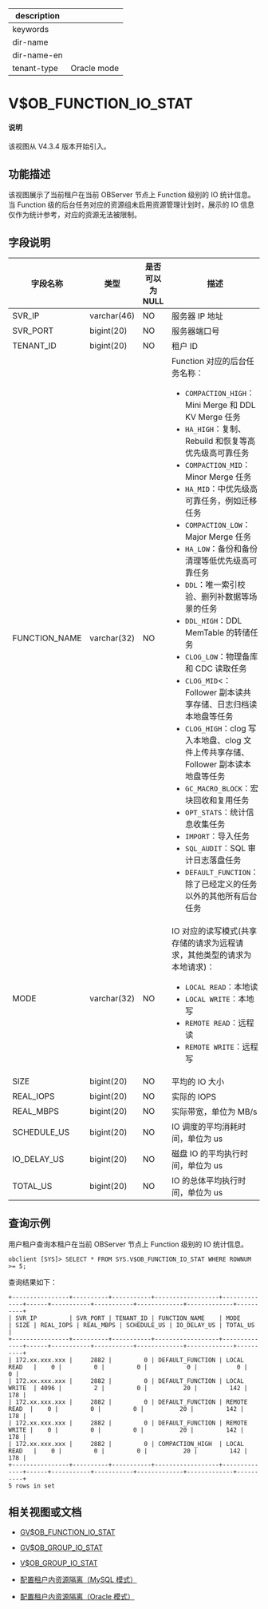 |description||
|---|---|
|keywords||
|dir-name||
|dir-name-en||
|tenant-type| Oracle mode|

# V$OB_FUNCTION_IO_STAT

<main id="notice" type='explain'>
<h4>说明</h4>
<p>该视图从 V4.3.4 版本开始引入。</p>
</main>

## 功能描述

该视图展示了当前租户在当前 OBServer 节点上 Function 级别的 IO 统计信息。当 Function 级的后台任务对应的资源组未启用资源管理计划时，展示的 IO 信息仅作为统计参考，对应的资源无法被限制。

## 字段说明

|             字段名称          |      类型    | 是否可以为 NULL |            描述                                            |
|------------------------------|--------------|----------------|------------------------------------------------------------|
| SVR_IP                       | varchar(46)  | NO             | 服务器 IP 地址     |
| SVR_PORT                     | bigint(20)   | NO             | 服务器端口号       |
| TENANT_ID                    | bigint(20)   | NO             | 租户 ID            |
| FUNCTION_NAME                | varchar(32)  | NO             | Function 对应的后台任务名称：<ul><li>`COMPACTION_HIGH`：Mini Merge 和 DDL KV Merge 任务</li> <li>`HA_HIGH`：复制、Rebuild 和恢复等高优先级高可靠任务</li> <li>`COMPACTION_MID`：Minor Merge 任务</li> <li>`HA_MID`：中优先级高可靠任务，例如迁移任务</li> <li>`COMPACTION_LOW`：Major Merge 任务</li> <li>`HA_LOW`：备份和备份清理等低优先级高可靠任务</li> <li>`DDL`：唯一索引校验、删列补数据等场景的任务</li> <li>`DDL_HIGH`：DDL MemTable 的转储任务</li> <li>`CLOG_LOW`：物理备库和 CDC 读取任务</li> <li>`CLOG_MID`<： Follower 副本读共享存储、日志归档读本地盘等任务</li> <li>`CLOG_HIGH`：clog 写入本地盘、clog 文件上传共享存储、Follower 副本读本地盘等任务</li> <li>`GC_MACRO_BLOCK`：宏块回收和复用任务</li> <li>`OPT_STATS`：统计信息收集任务</li> <li>`IMPORT`：导入任务</li> <li>`SQL_AUDIT`：SQL 审计日志落盘任务</li> <li>`DEFAULT_FUNCTION`：除了已经定义的任务以外的其他所有后台任务</li></ul>    |
| MODE                         | varchar(32)  | NO             | IO 对应的读写模式(共享存储的请求为远程请求，其他类型的请求为本地请求)：<ul><li>`LOCAL READ`：本地读</li> <li>`LOCAL WRITE`：本地写</li> <li>`REMOTE READ`：远程读</li> <li>`REMOTE WRITE`：远程写</li></ul>    |
| SIZE                         | bigint(20)   | NO             | 平均的 IO 大小     |
| REAL_IOPS                    | bigint(20)   | NO             | 实际的 IOPS     |
| REAL_MBPS                    | bigint(20)   | NO             | 实际带宽，单位为 MB/s     |
| SCHEDULE_US                  | bigint(20)   | NO             | IO 调度的平均消耗时间，单位为 us     |
| IO_DELAY_US                  | bigint(20)   | NO             | 磁盘 IO 的平均执行时间，单位为 us     |
| TOTAL_US                     | bigint(20)   | NO             | IO 的总体平均执行时间，单位为 us     |

## 查询示例

用户租户查询本租户在当前 OBServer 节点上 Function 级别的 IO 统计信息。

```shell
obclient [SYS]> SELECT * FROM SYS.V$OB_FUNCTION_IO_STAT WHERE ROWNUM >= 5;
```

查询结果如下：

```shell
+----------------+----------+-----------+------------------+--------------+------+-----------+-----------+-------------+-------------+----------+
| SVR_IP         | SVR_PORT | TENANT_ID | FUNCTION_NAME    | MODE         | SIZE | REAL_IOPS | REAL_MBPS | SCHEDULE_US | IO_DELAY_US | TOTAL_US |
+----------------+----------+-----------+------------------+--------------+------+-----------+-----------+-------------+-------------+----------+
| 172.xx.xxx.xxx |     2882 |         0 | DEFAULT_FUNCTION | LOCAL READ   |    0 |         0 |         0 |           0 |           0 |        0 |
| 172.xx.xxx.xxx |     2882 |         0 | DEFAULT_FUNCTION | LOCAL WRITE  | 4096 |         2 |         0 |          20 |         142 |      178 |
| 172.xx.xxx.xxx |     2882 |         0 | DEFAULT_FUNCTION | REMOTE READ  |    0 |         0 |         0 |          20 |         142 |      178 |
| 172.xx.xxx.xxx |     2882 |         0 | DEFAULT_FUNCTION | REMOTE WRITE |    0 |         0 |         0 |          20 |         142 |      178 |
| 172.xx.xxx.xxx |     2882 |         0 | COMPACTION_HIGH  | LOCAL READ   |    0 |         0 |         0 |          20 |         142 |      178 |
+----------------+----------+-----------+------------------+--------------+------+-----------+-----------+-------------+-------------+----------+
5 rows in set
```

## 相关视图或文档

* [GV$OB_FUNCTION_IO_STAT](1220.gv-ob_function_io_stat-of-oracle-mode.md)

* [GV$OB_GROUP_IO_STAT](1320.gv-ob_group_io_stat-of-oracle-mode.md)

* [V$OB_GROUP_IO_STAT](31920.v-ob_group_io_stat-of-oracle-mode.md)

* [配置租户内资源隔离（MySQL 模式）](../../../../600.manage/200.tenant-management/600.common-tenant-operations/300.resource-isolation/300.resource-isolation-of-mysql-mode/200.resource-isolation-at-user-level-of-mysql-mode.md)

* [配置租户内资源隔离（Oracle 模式）](../../../../600.manage/200.tenant-management/600.common-tenant-operations/300.resource-isolation/200.resource-isolation-of-oracle-mode/200.resource-isolation-at-user-level-of-oracle-mode.md)

